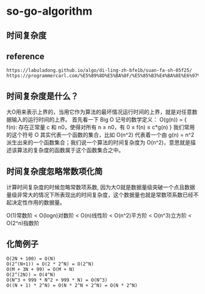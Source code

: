 # so-go-algorithm

## 时间复杂度

## reference
```
https://labuladong.github.io/algo/di-ling-zh-bfe1b/suan-fa-sh-05f25/
https://programmercarl.com/%E5%89%8D%E5%BA%8F/%E5%85%B3%E4%BA%8E%E6%97%B6%E9%97%B4%E5%A4%8D%E6%9D%82%E5%BA%A6%EF%BC%8C%E4%BD%A0%E4%B8%8D%E7%9F%A5%E9%81%93%E7%9A%84%E9%83%BD%E5%9C%A8%E8%BF%99%E9%87%8C%EF%BC%81.html#%E4%BB%80%E4%B9%88%E6%98%AF%E5%A4%A7o
```

## 时间复杂度是什么？
大O用来表示上界的，当用它作为算法的最坏情况运行时间的上界，就是对任意数据输入的运行时间的上界。
首先看一下 Big O 记号的数学定义：
O(g(n)) = { f(n): 存在正常量 c 和 n0，使得对所有 n ≥ n0，有 0 ≤ f(n) ≤ c*g(n) }
我们常用的这个符号 O 其实代表一个函数的集合，比如 O(n^2) 代表着一个由 g(n) = n^2 派生出来的一个函数集合；我们说一个算法的时间复杂度为 O(n^2)，意思就是描述该算法的复杂度的函数属于这个函数集合之中。

## 时间复杂度忽略常数项化简
计算时间复杂度的时候忽略常数项系数, 因为大O就是数据量级突破一个点且数据量级非常大的情况下所表现出的时间复杂度，这个数据量也就是常数项系数已经不起决定性作用的数据量。

O(1)常数阶 < O(logn)对数阶 < O(n)线性阶 < O(n^2)平方阶 < O(n^3)立方阶 < O(2^n)指数阶

## 化简例子
```
O(2N + 100) = O(N)
O(2^(N+1)) = O(2 * 2^N) = O(2^N)
O(M + 3N + 99) = O(M + N)
O(2^(2N)) = O(4^N)
O(N^3 + 999 * N^2 + 999 * N) = O(N^3)
O((N + 1) * 2^N) = O(N * 2^N + 2^N) = O(N * 2^N)
```
